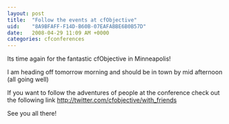 ```yaml
---
layout: post
title:  "Follow the events at cfObjective"
uid:	"8A9BFAFF-F14D-B60B-07EAFABBE6B0B57D"
date:   2008-04-29 11:09 AM +0000
categories: cfconferences
---
```

Its time again for the fantastic cfObjective in Minneapolis!

I am heading off tomorrow morning and should be in town by mid afternoon (all going well)

If you want to follow the adventures of people at the conference check out the following link <a href="http://twitter.com/cfobjective/with_friends">http://twitter.com/cfobjective/with_friends</a>

See you all there!